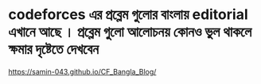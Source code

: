 # codeforces এর প্রব্লেম গুলোর বাংলায় editorial এখানে আছে । প্রব্লেম গুলো আলোচনয় কোনও ভুল থাকলে ক্ষমার দৃষ্টেতে দেখবেন  


https://samin-043.github.io/CF_Bangla_Blog/
